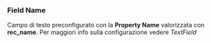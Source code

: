 ### Field Name
Campo di testo preconfigurato con la **Property Name** valorizzata con **rec_name**. Per maggiori info  sulla configurazione vedere *TextField*
